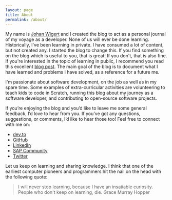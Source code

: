 ```yaml
---
layout: page
title: About
permalink: /about/
---
```


My name is [Johan Wigert](https://www.linkedin.com/in/johan-wigert/) and I created the blog to act as a personal journal of my voyage as a developer. None of us will ever be done learning. Historically, I've been learning in private. I have consumed a lot of content, but not created any. I started the blog to change this. If you find something on the blog which is useful to you, that is great! If you don't, that is also fine. If you're interested in the topic of learning in public, I recommend you read this excellent [blog post](https://www.swyx.io/learn-in-public). The main goal of the blog is to document what I have learned and problems I have solved, as a reference for a future me.

I'm passionate about software development, on the job as well as in my spare time. Some examples of extra-curricular activities are volunteering to teach kids to code in Scratch, running this blog about my journey as a software developer, and contributing to open-source software projects.

If you’re enjoying the blog and you’d like to leave me some general feedback, I’d love to hear from you. If you’ve got any questions, suggestions, or comments, I’d like to hear those too! Feel free to connect with me on:

- [dev.to](https://dev.to/jwigert)
- [GitHub](https://github.com/jwigert)
- [LinkedIn](https://www.linkedin.com/in/johan-wigert/)
- [SAP Community](https://people.sap.com/johan_wigert)
- [Twitter](https://twitter.com/developervoyage)

Let us keep on learning and sharing knowledge. I think that one of the earliest computer pioneers and programmers hit the nail on the head with the following quote:

> I will never stop learning, because I have an insatiable curiosity. People who don't keep on learning, die.
> Grace Murray Hopper
